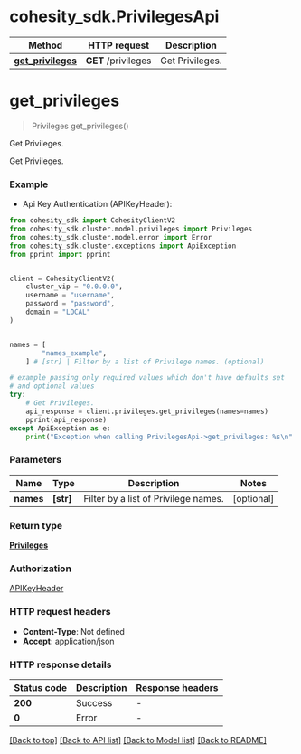 # cohesity_sdk.PrivilegesApi


Method | HTTP request | Description
------------- | ------------- | -------------
[**get_privileges**](PrivilegesApi.md#get_privileges) | **GET** /privileges | Get Privileges.


# **get_privileges**
> Privileges get_privileges()

Get Privileges.

Get Privileges.

### Example

* Api Key Authentication (APIKeyHeader):
```python
from cohesity_sdk import CohesityClientV2
from cohesity_sdk.cluster.model.privileges import Privileges
from cohesity_sdk.cluster.model.error import Error
from cohesity_sdk.cluster.exceptions import ApiException
from pprint import pprint


client = CohesityClientV2(
	cluster_vip = "0.0.0.0",
	username = "username",
	password = "password",
	domain = "LOCAL"
)


names = [
        "names_example",
    ] # [str] | Filter by a list of Privilege names. (optional)

# example passing only required values which don't have defaults set
# and optional values
try:
	# Get Privileges.
	api_response = client.privileges.get_privileges(names=names)
	pprint(api_response)
except ApiException as e:
	print("Exception when calling PrivilegesApi->get_privileges: %s\n" % e)
```


### Parameters

Name | Type | Description  | Notes
------------- | ------------- | ------------- | -------------
 **names** | **[str]**| Filter by a list of Privilege names. | [optional]

### Return type

[**Privileges**](Privileges.md)

### Authorization

[APIKeyHeader](../README.md#APIKeyHeader)

### HTTP request headers

 - **Content-Type**: Not defined
 - **Accept**: application/json


### HTTP response details
| Status code | Description | Response headers |
|-------------|-------------|------------------|
**200** | Success |  -  |
**0** | Error |  -  |

[[Back to top]](#) [[Back to API list]](../README.md#documentation-for-api-endpoints) [[Back to Model list]](../README.md#documentation-for-models) [[Back to README]](../README.md)


